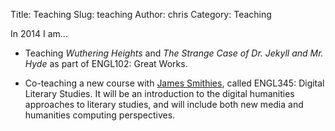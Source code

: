 Title: Teaching
Slug: teaching
Author: chris
Category: Teaching

In 2014 I am...

- Teaching *Wuthering Heights* and *The Strange Case of Dr. Jekyll and Mr. Hyde* as part of ENGL102: Great Works.

- Co-teaching a new course with [James Smithies](http://jamessmithies.org/), called ENGL345: Digital Literary Studies.  It will be an introduction to the digital humanities approaches to literary studies, and will include both new media and humanities computing perspectives.

